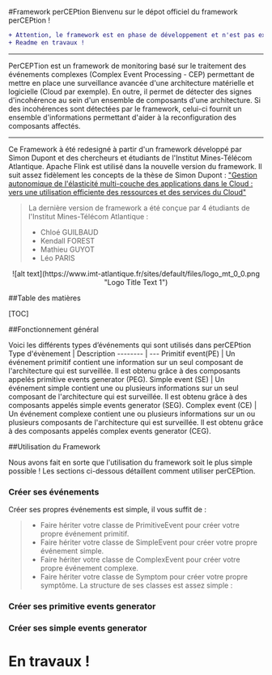 #Framework perCEPtion
Bienvenu sur le dépot officiel du framework perCEPtion !
```diff
+ Attention, le framework est en phase de développement et n'est pas exploitable pour l'instant !
+ Readme en travaux !
```
***
PerCEPTion est un framework de monitoring basé sur le traitement des événements complexes (Complex Event Processing - CEP) permettant de mettre en place une surveillance avancée d'une architecture matérielle et logicielle (Cloud par exemple). En outre, il permet de détecter des signes d'incohérence au sein d'un ensemble de composants d'une architecture. Si des incohérences sont détectées par le framework, celui-ci fournit un ensemble d'informations permettant d'aider à la reconfiguration des composants affectés.
***
Ce Framework à été redesigné à partir d'un framework développé par Simon Dupont et des chercheurs et étudiants de l'Institut Mines-Télécom Atlantique. Apache Flink est utilisé dans la nouvelle version du framework.
Il suit assez fidèlement les concepts de la thèse de Simon Dupont : ["Gestion autonomique de l'élasticité multi-couche des applications dans le Cloud : vers une utilisation efficiente des ressources et des services du Cloud"](https://tel.archives-ouvertes.fr/tel-01344377/)

>La dernière version de framework a été conçue par 4 étudiants de l'Institut Mines-Télécom Atlantique :
>- Chloé GUILBAUD
>- Kendall FOREST
>- Mathieu GUYOT
>- Léo PARIS 
<p align="center">
![alt text](https://www.imt-atlantique.fr/sites/default/files/logo_mt_0_0.png "Logo Title Text 1")

##Table des matières

[TOC]

##Fonctionnement général

Voici les différents types d’événements qui sont utilisés dans perCEPtion
Type d'évènement | Description
-------- | ---
Primitif event(PE) | Un événement primitif contient une information sur un seul composant de l'architecture qui est surveillée. Il est obtenu grâce à des composants appelés primitive events generator (PEG).
Simple event (SE) | Un événement simple contient une ou plusieurs informations sur un seul composant de l'architecture qui est surveillée. Il est obtenu grâce à des composants appelés simple events generator (SEG).
Complex event (CE) | Un événement complexe contient une ou plusieurs informations sur un ou plusieurs composants de l'architecture qui est surveillée. Il est obtenu grâce à des composants appelés complex events generator (CEG).

##Utilisation du Framework

Nous avons fait en sorte que l'utilisation du framework soit le plus simple possible !
Les sections ci-dessous détaillent comment utiliser perCEPtion.

### Créer ses événements
Créer ses propres événements est simple, il vous suffit de :
>- Faire hériter votre classe de PrimitiveEvent pour créer votre propre événement primitif.
>- Faire hériter votre classe de SimpleEvent pour créer votre propre événement simple.
>- Faire hériter votre classe de ComplexEvent pour créer votre propre événement complexe.
>- Faire hériter votre classe de Symptom pour créer votre propre symptôme. 
> La structure de ses classes est assez simple :

### Créer ses primitive events generator

### Créer ses simple events generator

# En travaux !
